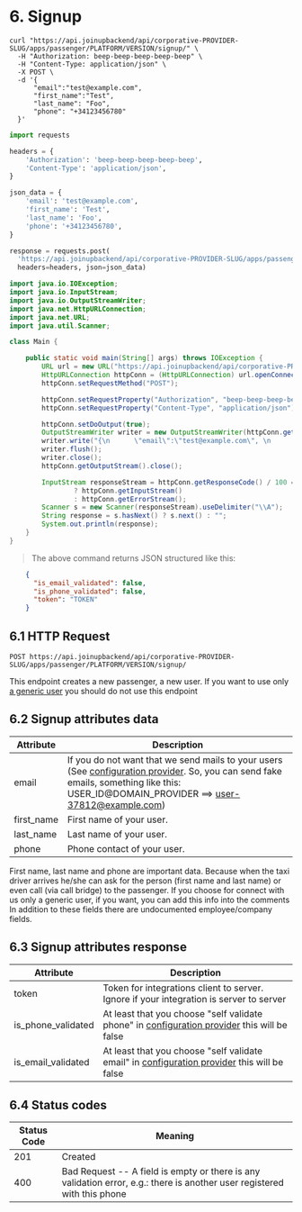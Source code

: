 # 6. Signup

```shell
curl "https://api.joinupbackend/api/corporative-PROVIDER-SLUG/apps/passenger/PLATFORM/VERSION/signup/" \
  -H "Authorization: beep-beep-beep-beep-beep" \
  -H "Content-Type: application/json" \
  -X POST \
  -d '{
      "email":"test@example.com", 
      "first_name":"Test",
      "last_name": "Foo",
      "phone": "+34123456780"
  }'
```
```python
import requests

headers = {
    'Authorization': 'beep-beep-beep-beep-beep',
    'Content-Type': 'application/json',
}

json_data = {
    'email': 'test@example.com',
    'first_name': 'Test',
    'last_name': 'Foo',
    'phone': '+34123456780',
}

response = requests.post(
  'https://api.joinupbackend/api/corporative-PROVIDER-SLUG/apps/passenger/PLATFORM/VERSION/signup/',
  headers=headers, json=json_data)
```

```java
import java.io.IOException;
import java.io.InputStream;
import java.io.OutputStreamWriter;
import java.net.HttpURLConnection;
import java.net.URL;
import java.util.Scanner;

class Main {

	public static void main(String[] args) throws IOException {
		URL url = new URL("https://api.joinupbackend/api/corporative-PROVIDER-SLUG/apps/passenger/PLATFORM/VERSION/signup/");
		HttpURLConnection httpConn = (HttpURLConnection) url.openConnection();
		httpConn.setRequestMethod("POST");

		httpConn.setRequestProperty("Authorization", "beep-beep-beep-beep-beep");
		httpConn.setRequestProperty("Content-Type", "application/json");

		httpConn.setDoOutput(true);
		OutputStreamWriter writer = new OutputStreamWriter(httpConn.getOutputStream());
		writer.write("{\n      \"email\":\"test@example.com\", \n      \"first_name\":\"Test\",\n      \"last_name\": \"Foo\",\n      \"phone\": \"+34123456780\"\n  }");
		writer.flush();
		writer.close();
		httpConn.getOutputStream().close();

		InputStream responseStream = httpConn.getResponseCode() / 100 == 2
				? httpConn.getInputStream()
				: httpConn.getErrorStream();
		Scanner s = new Scanner(responseStream).useDelimiter("\\A");
		String response = s.hasNext() ? s.next() : "";
		System.out.println(response);
	}
}
```

> The above command returns JSON structured like this:

```json
    {
      "is_email_validated": false,
      "is_phone_validated": false,
      "token": "TOKEN"
    }
```

## 6.1 HTTP Request

`POST https://api.joinupbackend/api/corporative-PROVIDER-SLUG/apps/passenger/PLATFORM/VERSION/signup/`

This endpoint creates a new passenger, a new user. If you want to use only [a generic user][server2server] you should do not use this endpoint


## 6.2 Signup attributes data

Attribute | Description
--------- | -----------
email | If you do not want that we send mails to your users (See [configuration provider][config]. So, you can send fake emails, something like this: USER_ID@DOMAIN_PROVIDER ==> user-37812@example.com)
first_name | First name of your user.
last_name | Last name of your user.
phone | Phone contact of your user.

<aside class="notice">
First name, last name and phone are important data. Because when the taxi driver arrives he/she can ask for the person (first name and last name) or even call (via call bridge) to the passenger. If you choose for connect with us only a generic user, if you want, you can add this info into the comments
</aside>

<aside class="notice">
In addition to these fields there are undocumented employee/company fields.
</aside>


## 6.3 Signup attributes response

Attribute | Description
--------- | -----------
token | Token for integrations client to server. Ignore if your integration is server to server
is_phone_validated | At least that you choose "self validate phone" in [configuration provider][config] this will be false
is_email_validated | At least that you choose "self validate email" in [configuration provider][config] this will be false



## 6.4 Status codes

Status Code | Meaning
---------- | -------
201 | Created
400 | Bad Request -- A field is empty or there is any validation error, e.g.: there is another user registered with this phone

<!-- Link section -->
  [server2server]:    /#2-2-server-to-server
  [config]: /#4-configuration-provider
